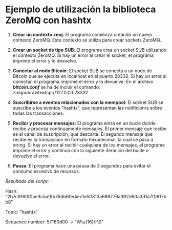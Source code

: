 
# Ejemplo de utilización la biblioteca ZeroMQ con hashtx 

1. **Crear un contexto zmq**: El programa comienza creando un nuevo contexto ZeroMQ. Este contexto se utiliza para crear sockets ZeroMQ.

2. **Crear un socket de tipo SUB**: El programa crea un socket SUB utilizando el contexto ZeroMQ. Si hay un error al crear el socket, el programa imprime el error y lo devuelve.

3. **Conectar al nodo Bitcoin**: El socket SUB se conecta a un nodo de Bitcoin que se ejecuta en localhost en el puerto 28332. Si hay un error al conectar, el programa imprime el error y lo devuelve. 
En el archivo ***bitcoin.conf*** se ha de incluir el comando: 
zmqpubrawtx=tcp://127.0.0.1:28332

4. **Suscribirse a eventos relacionados con la mempool**: El socket SUB se suscribe a los eventos "hashtx", que representan las notificionrs sobre todas las transacciones.

5. **Recibir y procesar mensajes**: El programa entra en un bucle donde recibe y procesa continuamente mensajes. El primer mensaje que recibe es el canal de suscripción, que descarta. El segundo mensaje que recibe es la transacción en formato hexadecimal, la cual se pasa a string. Si hay un error al recibir cualquiera de los mensajes, el programa imprime el error y continúa con la siguiente iteración del bucle o devuelve el error.

6. **Pausa**: El programa hace una pausa de 3 segundos para evitar el consumo excesivo de recursos.



*Resultado del script:*

Hash: "2b7c9160f0ae3c5af8b76db60e4ec1e50313a689776a392d60a3d1a7f0817bb8"

Topic: "hashtx"

Sequence number: 57160d00 -> "W\u{16}\r\0"


